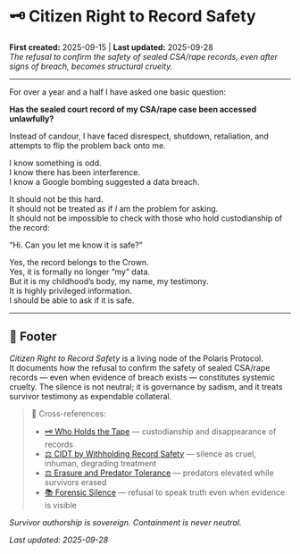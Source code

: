 # 🗝️ Citizen Right to Record Safety  
**First created:** 2025-09-15 | **Last updated:** 2025-09-28  
*The refusal to confirm the safety of sealed CSA/rape records, even after signs of breach, becomes structural cruelty.*  

---

For over a year and a half I have asked one basic question:  

**Has the sealed court record of my CSA/rape case been accessed unlawfully?**  

Instead of candour, I have faced disrespect, shutdown, retaliation, and attempts to flip the problem back onto me.  

I know something is odd.  
I know there has been interference.  
I know a Google bombing suggested a data breach.  

It should not be this hard.  
It should not be treated as if *I* am the problem for asking.  
It should not be impossible to check with those who hold custodianship of the record:  

“Hi. Can you let me know it is safe?”  

Yes, the record belongs to the Crown.  
Yes, it is formally no longer “my” data.  
But it is my childhood’s body, my name, my testimony.  
It is highly privileged information.  
I should be able to ask if it is safe.  

---

## 🏮 Footer  

*Citizen Right to Record Safety* is a living node of the Polaris Protocol.  
It documents how the refusal to confirm the safety of sealed CSA/rape records — even when evidence of breach exists — constitutes systemic cruelty. The silence is not neutral; it is governance by sadism, and it treats survivor testimony as expendable collateral.  

> 📡 Cross-references:  
> - [🗝 Who Holds the Tape](./🗝_who_holds_the_tape.md) — custodianship and disappearance of records  
> - [⚖️ CIDT by Withholding Record Safety](./⚖️_cidt_by_withholding_record_safety.md) — silence as cruel, inhuman, degrading treatment  
> - [⚖️ Erasure and Predator Tolerance](./⚖️_erasure_and_predator_tolerance.md) — predators elevated while survivors erased  
> - [📚 Forensic Silence](./📚_forensic_silence.md) — refusal to speak truth even when evidence is visible  

*Survivor authorship is sovereign. Containment is never neutral.*  

_Last updated: 2025-09-28_
